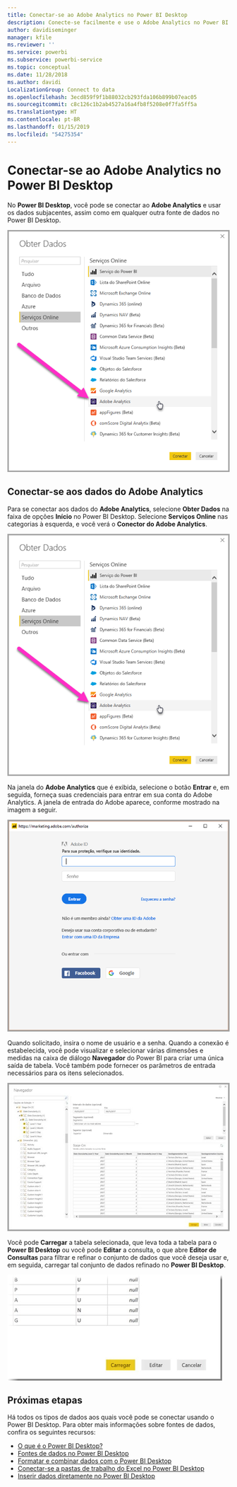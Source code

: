 ```yaml
---
title: Conectar-se ao Adobe Analytics no Power BI Desktop
description: Conecte-se facilmente e use o Adobe Analytics no Power BI Desktop
author: davidiseminger
manager: kfile
ms.reviewer: ''
ms.service: powerbi
ms.subservice: powerbi-service
ms.topic: conceptual
ms.date: 11/28/2018
ms.author: davidi
LocalizationGroup: Connect to data
ms.openlocfilehash: 3ecd859f9f1b88032cb293fda106b899b07eac05
ms.sourcegitcommit: c8c126c1b2ab4527a16a4fb8f5208e0f7fa5ff5a
ms.translationtype: HT
ms.contentlocale: pt-BR
ms.lasthandoff: 01/15/2019
ms.locfileid: "54275354"
---
```

# <a name="connect-to-adobe-analytics-in-power-bi-desktop"></a>Conectar-se ao Adobe Analytics no Power BI Desktop 
No **Power BI Desktop**, você pode se conectar ao **Adobe Analytics** e usar os dados subjacentes, assim como em qualquer outra fonte de dados no Power BI Desktop. 

![Obter dados do Adobe Analytics](media/desktop-connect-adobe-analytics/connect-adobe-analytics_01.png)

## <a name="connect-to-adobe-analytics-data"></a>Conectar-se aos dados do Adobe Analytics
Para se conectar aos dados do **Adobe Analytics**, selecione **Obter Dados** na faixa de opções **Início** no Power BI Desktop. Selecione **Serviços Online** nas categorias à esquerda, e você verá o **Conector do Adobe Analytics**.

![Obter dados do Adobe Analytics](media/desktop-connect-adobe-analytics/connect-adobe-analytics_01.png)

Na janela do **Adobe Analytics** que é exibida, selecione o botão **Entrar** e, em seguida, forneça suas credenciais para entrar em sua conta do Adobe Analytics. A janela de entrada do Adobe aparece, conforme mostrado na imagem a seguir.

![Entrar no Adobe Analytics](media/desktop-connect-adobe-analytics/connect-adobe-analytics_03.png)

Quando solicitado, insira o nome de usuário e a senha. Quando a conexão é estabelecida, você pode visualizar e selecionar várias dimensões e medidas na caixa de diálogo **Navegador** do Power BI para criar uma única saída de tabela. Você também pode fornecer os parâmetros de entrada necessários para os itens selecionados. 

![Selecionar dados usando o Navegador](media/desktop-connect-adobe-analytics/connect-adobe-analytics_04.png)

Você pode **Carregar** a tabela selecionada, que leva toda a tabela para o **Power BI Desktop** ou você pode **Editar** a consulta, o que abre **Editor de Consultas** para filtrar e refinar o conjunto de dados que você deseja usar e, em seguida, carregar tal conjunto de dados refinado no **Power BI Desktop**.

![Carregar ou editar dados no Navegador](media/desktop-connect-adobe-analytics/connect-adobe-analytics_05.png)


## <a name="next-steps"></a>Próximas etapas
Há todos os tipos de dados aos quais você pode se conectar usando o Power BI Desktop. Para obter mais informações sobre fontes de dados, confira os seguintes recursos:

* [O que é o Power BI Desktop?](desktop-what-is-desktop.md)
* [Fontes de dados no Power BI Desktop](desktop-data-sources.md)
* [Formatar e combinar dados com o Power BI Desktop](desktop-shape-and-combine-data.md)
* [Conectar-se a pastas de trabalho do Excel no Power BI Desktop](desktop-connect-excel.md)   
* [Inserir dados diretamente no Power BI Desktop](desktop-enter-data-directly-into-desktop.md)   

